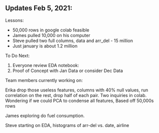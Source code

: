 ## Updates Feb 5, 2021:

Lessons:
- 50,000 rows in google colab feasible
- James pulled 10,000 on his computer
- Steve pulled two full columns, data and arr_del - 15 million 
- Just january is about 1.2 million

To Do Next:
1) Everyone review EDA notebook: 
2) Proof of Concept with Jan Data or consider Dec Data


Team members currently working on: 

Erika drop those useless features, columns with 40% null values, run correlation on the rest, drop half of each pair. Two inquiries in colab. 
Wondering if we could PCA to condense all features, 
Based off 50,000s rows 

James exploring do fuel consumption. 

Steve starting on EDA, histograms of arr-del vs. date, airline 


